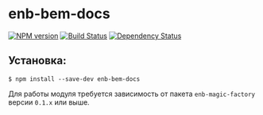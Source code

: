 enb-bem-docs
============

[![NPM version](http://img.shields.io/npm/v/enb-bem-docs.svg?style=flat)](http://npmjs.org/package/enb-bem-docs) [![Build Status](http://img.shields.io/travis/enb-bem/enb-bem-docs/master.svg?style=flat)](https://travis-ci.org/enb-bem/enb-bem-docs) [![Dependency Status](http://img.shields.io/david/enb-bem/enb-bem-docs.svg?style=flat)](https://david-dm.org/enb-bem/enb-bem-docs)

Установка:
----------

```
$ npm install --save-dev enb-bem-docs
```

Для работы модуля требуется зависимость от пакета `enb-magic-factory` версии `0.1.x` или выше.
